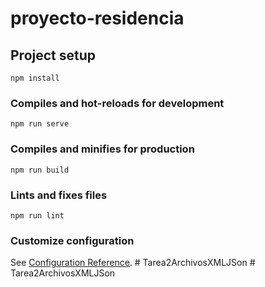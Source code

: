 # proyecto-residencia

## Project setup
```
npm install
```

### Compiles and hot-reloads for development
```
npm run serve
```

### Compiles and minifies for production
```
npm run build
```

### Lints and fixes files
```
npm run lint
```

### Customize configuration
See [Configuration Reference](https://cli.vuejs.org/config/).
#   T a r e a 2 A r c h i v o s X M L J S o n  
 #   T a r e a 2 A r c h i v o s X M L J S o n  
 